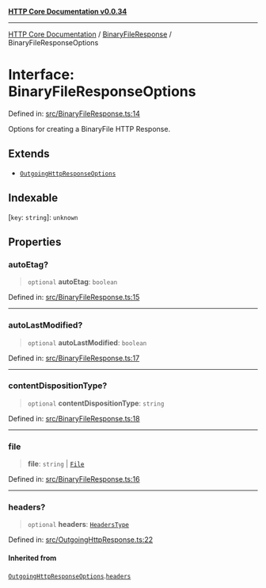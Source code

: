[**HTTP Core Documentation v0.0.34**](../../README.md)

***

[HTTP Core Documentation](../../modules.md) / [BinaryFileResponse](../README.md) / BinaryFileResponseOptions

# Interface: BinaryFileResponseOptions

Defined in: [src/BinaryFileResponse.ts:14](https://github.com/stonemjs/http-core/blob/424f80742be298e137f118c0e2e80266a8a78f3c/src/BinaryFileResponse.ts#L14)

Options for creating a BinaryFile HTTP Response.

## Extends

- [`OutgoingHttpResponseOptions`](../../OutgoingHttpResponse/interfaces/OutgoingHttpResponseOptions.md)

## Indexable

\[`key`: `string`\]: `unknown`

## Properties

### autoEtag?

> `optional` **autoEtag**: `boolean`

Defined in: [src/BinaryFileResponse.ts:15](https://github.com/stonemjs/http-core/blob/424f80742be298e137f118c0e2e80266a8a78f3c/src/BinaryFileResponse.ts#L15)

***

### autoLastModified?

> `optional` **autoLastModified**: `boolean`

Defined in: [src/BinaryFileResponse.ts:17](https://github.com/stonemjs/http-core/blob/424f80742be298e137f118c0e2e80266a8a78f3c/src/BinaryFileResponse.ts#L17)

***

### contentDispositionType?

> `optional` **contentDispositionType**: `string`

Defined in: [src/BinaryFileResponse.ts:18](https://github.com/stonemjs/http-core/blob/424f80742be298e137f118c0e2e80266a8a78f3c/src/BinaryFileResponse.ts#L18)

***

### file

> **file**: `string` \| [`File`](../../file/File/classes/File.md)

Defined in: [src/BinaryFileResponse.ts:16](https://github.com/stonemjs/http-core/blob/424f80742be298e137f118c0e2e80266a8a78f3c/src/BinaryFileResponse.ts#L16)

***

### headers?

> `optional` **headers**: [`HeadersType`](../../declarations/type-aliases/HeadersType.md)

Defined in: [src/OutgoingHttpResponse.ts:22](https://github.com/stonemjs/http-core/blob/424f80742be298e137f118c0e2e80266a8a78f3c/src/OutgoingHttpResponse.ts#L22)

#### Inherited from

[`OutgoingHttpResponseOptions`](../../OutgoingHttpResponse/interfaces/OutgoingHttpResponseOptions.md).[`headers`](../../OutgoingHttpResponse/interfaces/OutgoingHttpResponseOptions.md#headers)

